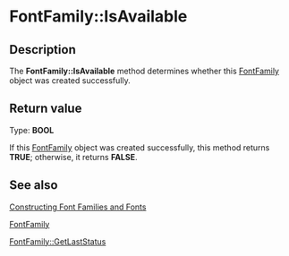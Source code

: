 # FontFamily::IsAvailable

## Description

The **FontFamily::IsAvailable** method determines whether this [FontFamily](https://learn.microsoft.com/windows/desktop/api/gdiplusheaders/nl-gdiplusheaders-fontfamily) object was created successfully.

## Return value

Type: **BOOL**

If this [FontFamily](https://learn.microsoft.com/windows/desktop/api/gdiplusheaders/nl-gdiplusheaders-fontfamily) object was created successfully, this method returns **TRUE**; otherwise, it returns **FALSE**.

## See also

[Constructing Font Families and Fonts](https://learn.microsoft.com/windows/desktop/gdiplus/-gdiplus-constructing-font-families-and-fonts-use)

[FontFamily](https://learn.microsoft.com/windows/desktop/api/gdiplusheaders/nl-gdiplusheaders-fontfamily)

[FontFamily::GetLastStatus](https://learn.microsoft.com/windows/desktop/api/gdiplusheaders/nf-gdiplusheaders-fontfamily-getlaststatus)